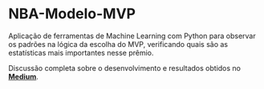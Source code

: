 # NBA-Modelo-MVP

Aplicação de ferramentas de Machine Learning com Python para observar os padrões na lógica da escolha do MVP, verificando quais são as estatísticas mais importantes nesse prêmio.

Discussão completa sobre o desenvolvimento e resultados obtidos no [**Medium**](https://medium.com/@gabriel.pastorello/prevendo-o-mvp-da-nba-com-machine-learning-6a55d9596821).
